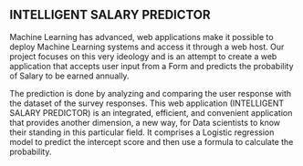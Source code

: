 ## INTELLIGENT SALARY PREDICTOR

Machine Learning has advanced, web applications make it possible to deploy Machine Learning systems and access it through a web host. Our project focuses on this very ideology and is an attempt to create a web application that accepts user input from a Form and predicts the probability of Salary to be earned annually. 

The prediction is done by analyzing and comparing the user response with the dataset of the survey responses. This web application (INTELLIGENT SALARY PREDICTOR) is an integrated, efficient, and convenient application that provides another dimension, a new way, for Data scientists to know their standing in this particular field. It comprises a Logistic regression model to predict the intercept score and then use a formula to calculate the probability.

